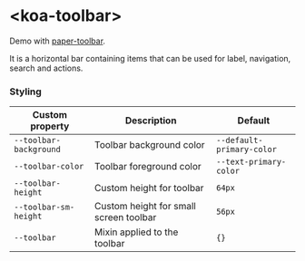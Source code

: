 # &lt;koa-toolbar&gt;

Demo with [paper-toolbar](https://elements.polymer-project.org/elements/paper-toolbar?view=demo).

It is a horizontal bar containing items that can be used for label, navigation, search and actions.

### Styling

Custom property | Description | Default
----------------|-------------|--------
`--toolbar-background` | Toolbar background color | `--default-primary-color`
`--toolbar-color` | Toolbar foreground color | `--text-primary-color`
`--toolbar-height` | Custom height for toolbar | `64px`
`--toolbar-sm-height` | Custom height for small screen toolbar | `56px`
`--toolbar` | Mixin applied to the toolbar | `{}`
